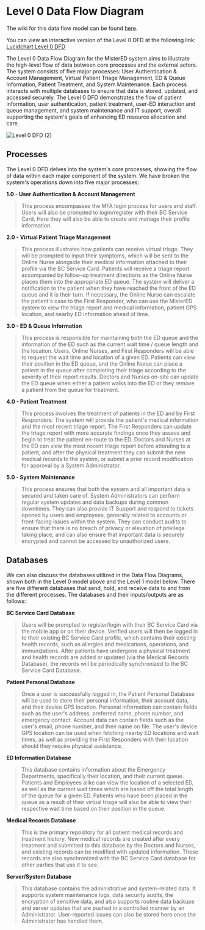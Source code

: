 # Level 0 Data Flow Diagram

The wiki for this data flow model can be found [here](https://github.com/SENG-350-2024-fall/Team-1/wiki/Data-Flow-Models#level-0-data-flow-diagram).

You can view an interactive version of the Level 0 DFD at the following link: [Lucidchart Level 0 DFD](https://lucid.app/lucidchart/52753124-a834-4edb-8beb-e425640bbf18/edit?viewport_loc=305%2C445%2C2002%2C1182%2C0_0&invitationId=inv_087923eb-33e6-4ad2-b98c-fb21ac9298ee)

The Level 0 Data Flow Diagram for the MisterED system aims to illustrate the high-level flow of data between core processes and the external actors. The system consists of five major processes: User Authentication & Account Management, Virtual Patient Triage Management, ED & Queue Information, Patient Treatment, and System Maintenance. Each process interacts with multiple databases to ensure that data is stored, updated, and accessed securely. The Level 0 DFD demonstrates the flow of patient information, user authentication, patient treatment, user-ED interaction and queue management, and system maintenance and IT support, overall supporting the system's goals of enhancing ED resource allocation and care.

![Level 0 DFD (2)](https://github.com/user-attachments/assets/e1290ac8-4463-4d78-9b17-93a53db7f7bd)

## Processes
The Level 0 DFD delves into the system's core processes, showing the flow of data within each major component of the system. We have broken the system's operations down into five major processes:

**1.0 - User Authentication & Account Management**
> This process encompasses the MFA login process for users and staff. Users will also be prompted to login/register with their BC Service Card. Here they will also be able to create and manage their profile information.

**2.0 - Virtual Patient Triage Management**
> This process illustrates how patients can receive virtual triage. They will be prompted to input their symptoms, which will be sent to the Online Nurse alongside their medical information attached to their profile via the BC Service Card. Patients will receive a triage report accompanied by follow-up treatment directions as the Online Nurse places them into the appropriate ED queue. The system will deliver a notification to the patient when they have reached the front of the ED queue and it is their turn. If necessary, the Online Nurse can escalate the patient's case to the First Responder, who can use the MisterED system to view the triage report and medical information, patient GPS location, and nearby ED information ahead of time.

**3.0 - ED & Queue Information**
> This process is responsible for maintaining both the ED queue and the information of the ED such as the current wait time / queue length and the location. Users, Online Nurses, and First Responders will be able to request the wait time and location of a given ED. Patients can view their position in the ED queue, and the Online Nurse can place a patient in the queue after completing their triage according to the severity of their report results. Doctors and Nurses on-site can update the ED queue when either a patient walks into the ED or they remove a patient from the queue for treatment. 

**4.0 - Patient Treatment**
> This process involves the treatment of patients in the ED and by First Responders. The system will provide the patient's medical information and the most recent triage report. The First Responders can update the triage report with more accurate findings once they assess and begin to treat the patient en-route to the ED. Doctors and Nurses at the ED can view the most recent triage report before attending to a patient, and after the physical treatment they can submit the new medical records to the system, or submit a prior record modification for approval by a System Administrator.

**5.0 - System Maintenance**
> This process ensures that both the system and all important data is secured and taken care of. System Administrators can perform regular system updates and data backups during common downtimes. They can also provide IT Support and respond to tickets opened by users and employees, generally related to accounts or front-facing issues within the system. They can conduct audits to ensure that there is no breach of privacy or elevation of privilege taking place, and can also ensure that important data is securely encrypted and cannot be accessed by unauthorized users.

## Databases
We can also discuss the databases utilized in the Data Flow Diagrams, shown both in the Level 0 model above and the Level 1 model below. There are five different databases that send, hold, and receive data to and from the different processes. The databases and their inputs/outputs are as follows:

**BC Service Card Database**
> Users will be prompted to register/login with their BC Service Card via the mobile app or on their device. Verified users will then be logged in to their existing BC Service Card profile, which contains their existing health records, such as allergies and medications, operations, and immunizations. After patients have undergone a physical treatment and health records are added or updated (via the Medical Records Database), the records will be periodically synchronized to the BC Service Card Database.

**Patient Personal Database**
> Once a user is successfully logged in, the Patient Personal Database will be used to store their personal information, their account data, and their device GPS location. Personal information can contain fields such as the user's address, preferred name, phone number, and emergency contact. Account data can contain fields such as the user's email, phone number, and their name on file. The user's device GPS location can be used when fetching nearby ED locations and wait times, as well as providing the First Responders with their location should they require physical assistance.

**ED Information Database**
> This database contains information about the Emergency Departments, specifically their location, and their current queue. Patients and Employees alike can view the location of a selected ED, as well as the current wait times which are based off the total length of the queue for a given ED. Patients who have been placed in the queue as a result of their virtual triage will also be able to view their respective wait time based on their position in the queue.

**Medical Records Database**
> This is the primary repository for all patient medical records and treatment history. New medical records are created after every treatment and submitted to this database by the Doctors and Nurses, and existing records can be modified with updated information. These records are also synchronized with the BC Service Card database for other parties that use it to see.

**Server/System Database**
> This database contains the administrative and system-related data. It supports system maintenance logs, data security audits, the encryption of sensitive data, and also supports routine data backups and server updates that are pushed in a controlled manner by an Administrator. User-reported issues can also be stored here once the Administrator has handled them.